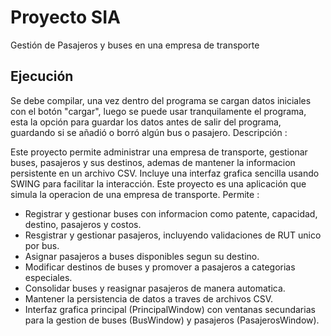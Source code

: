 # Proyecto SIA
Gestión de Pasajeros y buses en una empresa de transporte 


## Ejecución
Se debe compilar, una vez dentro del programa se cargan datos iniciales con el botón "cargar", luego se puede usar tranquilamente el programa, esta la opción para guardar los datos antes de salir del programa, guardando si se añadió o borró algún bus o pasajero.
Descripción :

Este proyecto permite administrar una empresa de transporte, gestionar buses, pasajeros y sus destinos, ademas de mantener la informacion persistente en un archivo CSV. Incluye una interfaz grafica sencilla usando SWING para facilitar la interacción.
Este proyecto es una aplicación que simula la operacion de una empresa de transporte. Permite :
* Registrar y gestionar buses con informacion como patente, capacidad, destino, pasajeros y costos.
* Resgistrar y gestionar pasajeros, incluyendo validaciones de RUT unico por bus.
* Asignar pasajeros a buses disponibles segun su destino.
* Modificar destinos de buses y promover a pasajeros a categorias especiales.
* Consolidar buses y reasignar pasajeros de manera automatica.
* Mantener la persistencia de datos a traves de archivos CSV.
* Interfaz grafica principal (PrincipalWindow) con ventanas secundarias para la gestion de buses (BusWindow) y pasajeros (PasajerosWindow).

